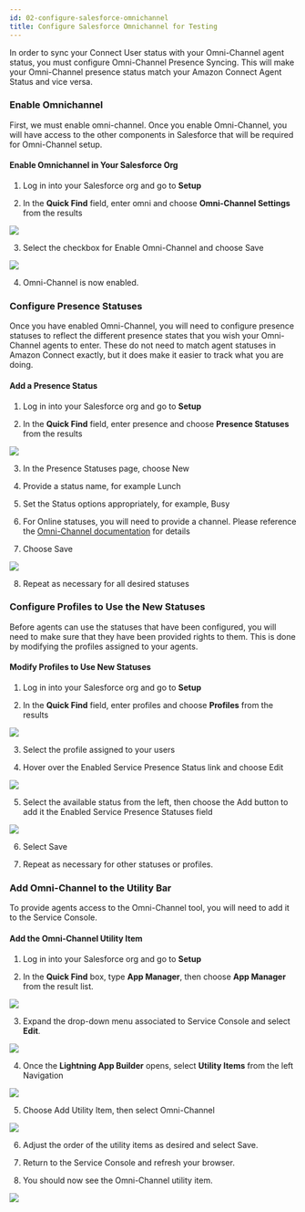 ```yaml
---
id: 02-configure-salesforce-omnichannel
title: Configure Salesforce Omnichannel for Testing
---
```


In order to sync your Connect User status with your Omni-Channel agent
status, you must configure Omni-Channel Presence Syncing. This will make
your Omni-Channel presence status match your Amazon Connect Agent Status
and vice versa.

### Enable Omnichannel

First, we must enable omni-channel. Once you enable Omni-Channel, you
will have access to the other components in Salesforce that will be
required for Omni-Channel setup.

#### Enable Omnichannel in Your Salesforce Org

1.  Log in into your Salesforce org and go to **Setup**

2.  In the **Quick Find** field, enter omni and choose **Omni-Channel
    Settings** from the results

<img src="/img/lightning/image230.png" />

3.  Select the checkbox for Enable Omni-Channel and choose Save

<img src="/img/lightning/image231.png" />

4.  Omni-Channel is now enabled.

### Configure Presence Statuses

Once you have enabled Omni-Channel, you will need to configure presence
statuses to reflect the different presence states that you wish your
Omni-Channel agents to enter. These do not need to match agent statuses
in Amazon Connect exactly, but it does make it easier to track what you
are doing.

#### Add a Presence Status

1.  Log in into your Salesforce org and go to **Setup**

2.  In the **Quick Find** field, enter presence and choose **Presence
    Statuses** from the results

<img src="/img/lightning/image147.png" />

3.  In the Presence Statuses page, choose New

4.  Provide a status name, for example Lunch

5.  Set the Status options appropriately, for example, Busy

6.  For Online statuses, you will need to provide a channel. Please
    reference the [Omni-Channel
    documentation](https://help.salesforce.com/articleView?id=omnichannel_intro.htm&type=5)
    for details

7.  Choose Save

<img src="/img/lightning/image148.png" />

8.  Repeat as necessary for all desired statuses

### Configure Profiles to Use the New Statuses

Before agents can use the statuses that have been configured, you will
need to make sure that they have been provided rights to them. This is
done by modifying the profiles assigned to your agents.

#### Modify Profiles to Use New Statuses

1.  Log in into your Salesforce org and go to **Setup**

2.  In the **Quick Find** field, enter profiles and choose **Profiles**
    from the results

<img src="/img/lightning/image149.png" />

3.  Select the profile assigned to your users

4.  Hover over the Enabled Service Presence Status link and choose Edit

<img src="/img/lightning/image150.png" />

5.  Select the available status from the left, then choose the Add
    button to add it the Enabled Service Presence Statuses field

<img src="/img/lightning/image151.png" />

6.  Select Save

7.  Repeat as necessary for other statuses or profiles.

### Add Omni-Channel to the Utility Bar

To provide agents access to the Omni-Channel tool, you will need to add
it to the Service Console.

#### Add the Omni-Channel Utility Item

1.  Log in into your Salesforce org and go to **Setup**

2.  In the **Quick Find** box, type **App Manager**, then choose **App
    Manager** from the result list.

<img src="/img/lightning/image17.png" />

3.  Expand the drop-down menu associated to Service Console and select
    **Edit**.

<img src="/img/lightning/image18.png" />

4.  Once the **Lightning App Builder** opens, select **Utility Items**
    from the left Navigation

<img src="/img/lightning/image19.png" />

5.  Choose Add Utility Item, then select Omni-Channel

<img src="/img/lightning/image232.png" />

6.  Adjust the order of the utility items as desired and select Save.

7.  Return to the Service Console and refresh your browser.

8.  You should now see the Omni-Channel utility item.

<img src="/img/lightning/image233.png" />
